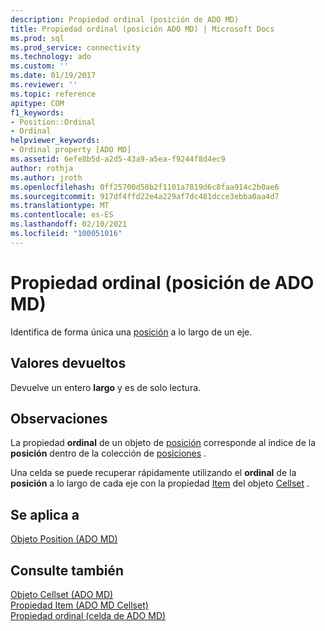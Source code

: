 ```yaml
---
description: Propiedad ordinal (posición de ADO MD)
title: Propiedad ordinal (posición ADO MD) | Microsoft Docs
ms.prod: sql
ms.prod_service: connectivity
ms.technology: ado
ms.custom: ''
ms.date: 01/19/2017
ms.reviewer: ''
ms.topic: reference
apitype: COM
f1_keywords:
- Position::Ordinal
- Ordinal
helpviewer_keywords:
- Ordinal property [ADO MD]
ms.assetid: 6efe8b5d-a2d5-43a9-a5ea-f9244f8d4ec9
author: rothja
ms.author: jroth
ms.openlocfilehash: 0ff25700d58b2f1101a7819d6c8faa914c2b0ae6
ms.sourcegitcommit: 917df4ffd22e4a229af7dc481dcce3ebba0aa4d7
ms.translationtype: MT
ms.contentlocale: es-ES
ms.lasthandoff: 02/10/2021
ms.locfileid: "100051016"
---
```

# <a name="ordinal-property-ado-md-position"></a>Propiedad ordinal (posición de ADO MD)
Identifica de forma única una [posición](./position-object-ado-md.md) a lo largo de un eje.  
  
## <a name="return-values"></a>Valores devueltos  
 Devuelve un entero **largo** y es de solo lectura.  
  
## <a name="remarks"></a>Observaciones  
 La propiedad **ordinal** de un objeto de [posición](./position-object-ado-md.md) corresponde al índice de la **posición** dentro de la colección de [posiciones](./positions-collection-ado-md.md) .  
  
 Una celda se puede recuperar rápidamente utilizando el **ordinal** de la **posición** a lo largo de cada eje con la propiedad [Item](./item-property-ado-md-cellset.md) del objeto [Cellset](./cellset-object-ado-md.md) .  
  
## <a name="applies-to"></a>Se aplica a  
 [Objeto Position (ADO MD)](./position-object-ado-md.md)  
  
## <a name="see-also"></a>Consulte también  
 [Objeto Cellset (ADO MD)](./cellset-object-ado-md.md)   
 [Propiedad Item (ADO MD Cellset)](./item-property-ado-md-cellset.md)   
 [Propiedad ordinal (celda de ADO MD)](./ordinal-property-ado-md-cell.md)